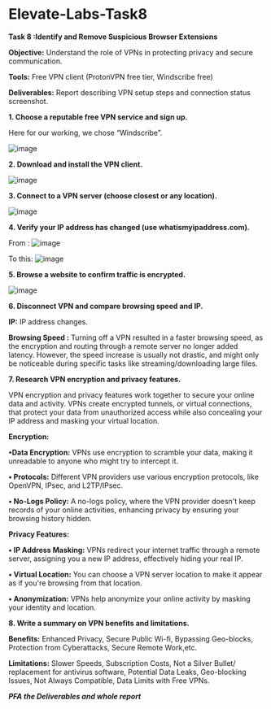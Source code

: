 # Elevate-Labs-Task8

**Task 8 :Identify and Remove Suspicious Browser Extensions**

**Objective:** Understand the role of VPNs in protecting privacy and secure communication.

**Tools:** Free VPN client (ProtonVPN free tier, Windscribe free)

**Deliverables:** Report describing VPN setup steps and connection status screenshot.

**1. Choose a reputable free VPN service and sign up.**

Here for our working, we chose “Windscribe”.

![image](https://github.com/user-attachments/assets/501db504-8d75-4ad1-8279-11a00a22c375)

**2. Download and install the VPN client.**

![image](https://github.com/user-attachments/assets/966cecaf-8592-4350-9485-8715ce7a7e50)

**3. Connect to a VPN server (choose closest or any location).**

![image](https://github.com/user-attachments/assets/d0f2fb35-2919-47e6-81e7-f64a09457b7d)

**4. Verify your IP address has changed (use whatismyipaddress.com).**

From : 
![image](https://github.com/user-attachments/assets/9325b667-3a24-4cdd-ae53-81b5ce5a4edc)

To this:
![image](https://github.com/user-attachments/assets/90ea5168-36c0-4ce3-b28e-9efa951996d2)

**5. Browse a website to confirm traffic is encrypted.**

![image](https://github.com/user-attachments/assets/669b8b60-2cfc-47fb-9f36-43aeb952f3e3)

**6. Disconnect VPN and compare browsing speed and IP.**

**IP:** IP address changes. 

**Browsing Speed :** Turning off a VPN resulted in a faster browsing speed, as the encryption and routing through a remote server no longer added latency. 
However, the speed increase is usually not drastic, and might only be noticeable during specific tasks like streaming/downloading large files. 

**7. Research VPN encryption and privacy features.**

VPN encryption and privacy features work together to secure your online data and activity. 
VPNs create encrypted tunnels, or virtual connections, that protect your data from unauthorized access while also concealing your IP address and masking your virtual location.

**Encryption:** 

**•Data Encryption:** VPNs use encryption to scramble your data, making it unreadable to anyone who might try to intercept it.

**•	Protocols:** Different VPN providers use various encryption protocols, like OpenVPN, IPsec, and L2TP/IPsec. 

**•	No-Logs Policy:** A no-logs policy, where the VPN provider doesn't keep records of your online activities, enhancing privacy by ensuring your browsing history hidden. 

**Privacy Features:**

**•	IP Address Masking:** VPNs redirect your internet traffic through a remote server, assigning you a new IP address, effectively hiding your real IP.

**•	Virtual Location:** You can choose a VPN server location to make it appear as if you're browsing from that location. 

**•	Anonymization:** VPNs help anonymize your online activity by masking your identity and location.
	
**8. Write a summary on VPN benefits and limitations.**

**Benefits:**
Enhanced Privacy, Secure Public Wi-fi, Bypassing Geo-blocks, Protection from Cyberattacks, Secure Remote Work,etc.

**Limitations:**
Slower Speeds, Subscription Costs, Not a Silver Bullet/ replacement for antivirus software, Potential Data Leaks, Geo-blocking Issues, Not Always Compatible,	Data Limits with Free VPNs.


**_PFA the Deliverables and whole report_**
